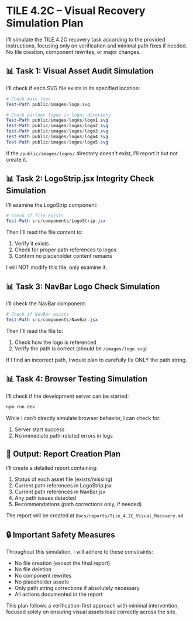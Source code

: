# TILE 4.2C – Visual Recovery Simulation Plan

I'll simulate the TILE 4.2C recovery task according to the provided instructions, focusing only on verification and minimal path fixes if needed. No file creation, component rewrites, or major changes.

## 📊 Task 1: Visual Asset Audit Simulation

I'll check if each SVG file exists in its specified location:

```powershell
# Check main logo
Test-Path public/images/logo.svg

# Check partner logos in logos directory
Test-Path public/images/logos/logo1.svg
Test-Path public/images/logos/logo2.svg
Test-Path public/images/logos/logo3.svg
Test-Path public/images/logos/logo4.svg
Test-Path public/images/logos/logo5.svg
```

If the `/public/images/logos/` directory doesn't exist, I'll report it but not create it.

## 📊 Task 2: LogoStrip.jsx Integrity Check Simulation

I'll examine the LogoStrip component:

```powershell
# Check if file exists
Test-Path src/components/LogoStrip.jsx
```

Then I'll read the file content to:
1. Verify it exists
2. Check for proper path references to logos
3. Confirm no placeholder content remains

I will NOT modify this file, only examine it.

## 📊 Task 3: NavBar Logo Check Simulation

I'll check the NavBar component:

```powershell
# Check if NavBar exists
Test-Path src/components/NavBar.jsx
```

Then I'll read the file to:
1. Check how the logo is referenced
2. Verify the path is correct (should be `/images/logo.svg`)

If I find an incorrect path, I would plan to carefully fix ONLY the path string.

## 📊 Task 4: Browser Testing Simulation

I'll check if the development server can be started:

```powershell
npm run dev
```

While I can't directly simulate browser behavior, I can check for:
1. Server start success
2. No immediate path-related errors in logs

## 📑 Output: Report Creation Plan

I'll create a detailed report containing:
1. Status of each asset file (exists/missing)
2. Current path references in LogoStrip.jsx
3. Current path references in NavBar.jsx
4. Any path issues detected
5. Recommendations (path corrections only, if needed)

The report will be created at `Docs/reports/Tile_4.2C_Visual_Recovery.md`

## 🔒 Important Safety Measures

Throughout this simulation, I will adhere to these constraints:
- No file creation (except the final report)
- No file deletion
- No component rewrites
- No placeholder assets
- Only path string corrections if absolutely necessary
- All actions documented in the report

This plan follows a verification-first approach with minimal intervention, focused solely on ensuring visual assets load correctly across the site.
